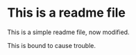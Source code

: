 # This is a readme file

This is a simple readme file, now modified.

This is bound to cause trouble.
